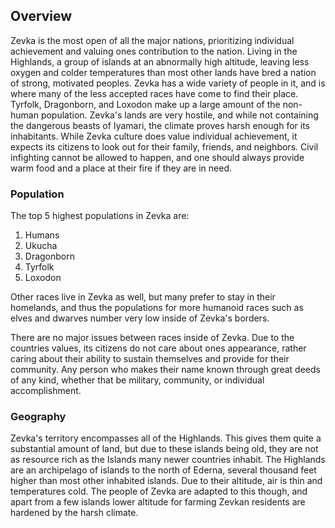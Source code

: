 ## Overview

Zevka is the most open of all the major nations, prioritizing individual achievement and valuing ones contribution to the nation. Living in the Highlands, a group of islands at an abnormally high altitude, leaving less oxygen and colder temperatures than most other lands have bred a nation of strong, motivated peoples. Zevka has a wide variety of people in it, and is where many of the less accepted races have come to find their place. Tyrfolk, Dragonborn, and Loxodon make up a large amount of the non-human population. Zevka's lands are very hostile, and while not containing the dangerous beasts of Iyamari, the climate proves harsh enough for its inhabitants. While Zevka culture does value individual achievement, it expects its citizens to look out for their family, friends, and neighbors. Civil infighting cannot be allowed to happen, and one should always provide warm food and a place at their fire if they are in need.

### Population

The top 5 highest populations in Zevka are:
1. Humans
2. Ukucha
3. Dragonborn
4. Tyrfolk
5. Loxodon

Other races live in Zevka as well, but many prefer to stay in their homelands, and thus the populations for more humanoid races such as elves and dwarves number very low inside of Zevka's borders.

There are no major issues between races inside of Zevka. Due to the countries values, its citizens do not care about ones appearance, rather caring about their ability to sustain themselves and provide for their community. Any person who makes their name known through great deeds of any kind, whether that be military, community, or individual accomplishment.

### Geography

Zevka's territory encompasses all of the Highlands. This gives them quite a substantial amount of land, but due to these islands being old, they are not as resource rich as the Islands many newer countries inhabit. The Highlands are an archipelago of islands to the north of Ederna, several thousand feet higher than most other inhabited islands. Due to their altitude, air is thin and temperatures cold. The people of Zevka are adapted to this though, and apart from a few islands lower altitude for farming Zevkan residents are hardened by the harsh climate.